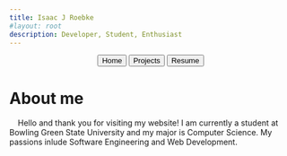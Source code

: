 ```yaml
---
title: Isaac J Roebke
#layout: root
description: Developer, Student, Enthusiast
---
```


<div class="menu" style="text-align: center;">
  <a href="index.html"><button class="selected">Home</button></a>
  <a href="projects.html"><button>Projects</button></a>
  <a href="resume.html"><button>Resume</button></a>
</div>

<h1>About me</h1>

<p style="text-indent: 15px">Hello and thank you for visiting my website!
   I am currently a student at Bowling Green State University and my major is Computer Science.
   My passions inlude Software Engineering and Web Development.</p>


<!---
<p>Some things I excel at:</p>
<ul>
    <li>C++, C#, C</li>
    <li>HTML, CSS, js, DOM</li>
    <li>Python, Ruby</li>
</ul>
--->
<!---<a href="#"><button>top</button></a>--->